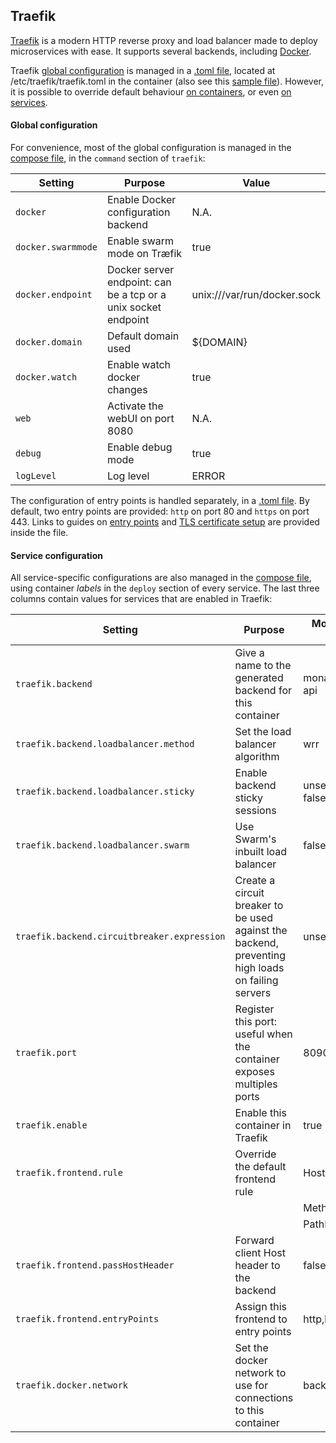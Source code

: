 ## Traefik
[Traefik](https://docs.traefik.io/) is a modern HTTP reverse proxy and load balancer made to deploy microservices with ease. It supports several backends, including [Docker](https://docs.docker.com/).

Traefik [global configuration](http://docs.traefik.io/configuration/backends/docker/) is managed in a [.toml file](../../log-server/traefik/traefik.toml), located at /etc/traefik/traefik.toml in the container (also see this [sample file](https://github.com/containous/traefik/blob/master/traefik.sample.toml)). However, it is possible to override default behaviour [on containers](http://docs.traefik.io/configuration/backends/docker/#on-containers), or even [on services](http://docs.traefik.io/configuration/backends/docker/#on-service).

#### Global configuration
For convenience, most of the global configuration is managed in the [compose file](../../log-server/docker-compose.yml), in the `command` section of `traefik`:

| Setting | Purpose | Value |
| - | - | - |
| `docker` | Enable Docker configuration backend | N.A. |
| `docker.swarmmode` | Enable swarm mode on Træfik | true |
| `docker.endpoint` | Docker server endpoint: can be a tcp or a unix socket endpoint | unix:///var/run/docker.sock |
| `docker.domain` | Default domain used | ${DOMAIN} |
| `docker.watch` | Enable watch docker changes | true |
| `web` | Activate the webUI on port 8080 | N.A. |
| `debug` | Enable debug mode | true |
| `logLevel` | Log level | ERROR |


The configuration of entry points is handled separately, in a [.toml file](../../log-server/traefik/traefik.toml). By default, two entry points are provided: `http` on port 80 and `https` on port 443. Links to guides on [entry points](https://docs.traefik.io/configuration/entrypoints/) and [TLS certificate setup](https://docs.traefik.io/configuration/acme/) are provided inside the file.

#### Service configuration
All service-specific configurations are also managed in the [compose file](../../log-server/docker-compose.yml), using container *labels* in the `deploy` section of every service. The last three columns contain values for services that are enabled in Traefik:

| Setting | Purpose | Monasca Log API | Elasticsearch | Kibana |
| - | - | - | - | - |
| `traefik.backend` | Give a name to the generated backend for this container | monasca-log-api | elasticsearch | kibana |
| `traefik.backend.loadbalancer.method` | Set the load balancer algorithm | wrr | wrr | wrr |
| `traefik.backend.loadbalancer.sticky` | Enable backend sticky sessions | unset (default: false) | false | true |
| `traefik.backend.loadbalancer.swarm` | Use Swarm's inbuilt load balancer | false | false | false |
| `traefik.backend.circuitbreaker.expression` | Create a circuit breaker to be used against the backend, preventing high loads on failing servers | unset | NetworkErrorRatio() > 0.5 | NetworkErrorRatio() > 0.5 |
| `traefik.port` | Register this port: useful when the container exposes multiples ports | 8090 | 9200 | 5601 |
| `traefik.enable` | Enable this container in Traefik | true | true | true |
| `traefik.frontend.rule` | Override the default frontend rule | Host:${DOMAIN}; | Host:elastic.${DOMAIN} | Host:kibana.${DOMAIN} |
||| Method:POST; |||
||| PathPrefix:/v3.0 |||
| `traefik.frontend.passHostHeader` | Forward client Host header to the backend | false | false | false |
| `traefik.frontend.entryPoints` | Assign this frontend to entry points | http,https | http,https | http,https |
| `traefik.docker.network` | Set the docker network to use for connections to this container | backend | backend | backend |
